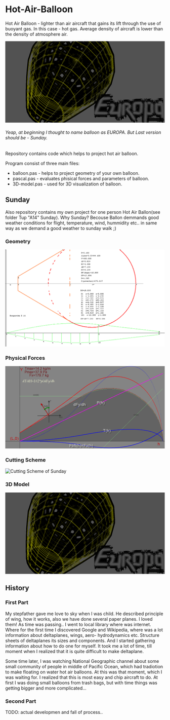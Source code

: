 # Hot-Air-Balloon

Hot Air Balloon - lighter than air aircraft that gains its lift through the use of buoyant gas. In this case - hot gas. 
Average density of aircraft is lower than the density of atmosphere air.

![Stylized picture of balloon](Type-A14-Sunday/images/3d3-photoshop.bmp)
###### Yeap, at beginning I thought to name balloon as EUROPA. But Last version should be - Sunday.

Repository contains code which helps to project hot air balloon.

Program consist of three main files:
- balloon.pas - helps to project geometry of your own balloon.
- pascal.pas - evaluates phisical forces and parameters of balloon.
- 3D-model.pas - used for 3D visualization of balloon.

## Sunday

Also repository contains my own project for one person Hot Air Ballon(see folder Tup "A14" Sunday).
Why Sunday? Becouse Ballon demmands good weather conditions for flight, temperature, wind, hummidity etc.. 
in same way as we demand a good weather to sunday walk ;)

### Geometry
![Geometry of Sunday](Type-A14-Sunday/12-20-2010-8-21-52-PM.bmp)

### Physical Forces
![Physical Forces of Sunday](Type-A14-Sunday/Phisics.bmp)

### Cutting Scheme
![Cutting Scheme of Sunday](Type-A14-Sunday/untitled.bmp)

### 3D Model
![3D Model of Sunday](Type-A14-Sunday/images/3d3-photoshop.bmp)



## History

### First Part

My stepfather gave me love to sky when I was child. He described principle of wing, how it works, 
also we have done several paper planes. I loved them! As time was passing.. I went to local 
library where was internet. Where for the first time I discovered Google and Wikipedia, where was a lot information
about deltaplanes, wings, aero- hydrodynamics etc. Structure sheets of deltaplanes its sizes and components.
And I started gathering information about how to do one for myself. It took me a lot of time, till moment when
I realized that it is quite difficult to make deltaplane.

Some time later, I was watching National Geographic channel about some small community of people in middle 
of Pacific Ocean, which had tradiotion to make floating on water hot air balloons. At this was that moment, which I was waiting for.
I realized that this is most easy and chip aircraft to do. At first I was doing small balloons from trash bags, but with
time things was getting bigger and more complicated...

### Second Part
TODO: actual developmen and fall of process..


